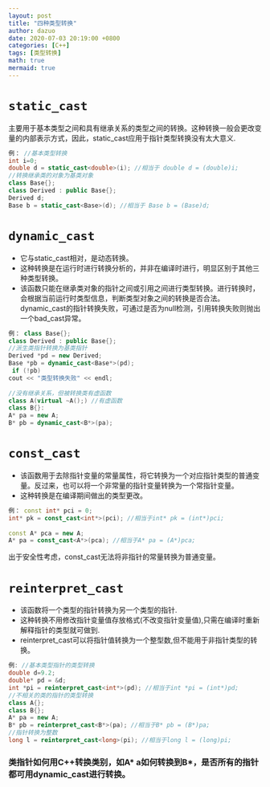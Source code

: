 ```yaml
---
layout: post
title: "四种类型转换"
author: dazuo
date: 2020-07-03 20:19:00 +0800
categories: [C++]
tags: [类型转换]
math: true
mermaid: true
---
```


# `static_cast`
主要用于基本类型之间和具有继承关系的类型之间的转换。这种转换一般会更改变量的内部表示方式，因此，static_cast应用于指针类型转换没有太大意义.
```cpp
例： //基本类型转换 
int i=0; 
double d = static_cast<double>(i); //相当于 double d = (double)i; 
//转换继承类的对象为基类对象 
class Base{}; 
class Derived : public Base{}; 
Derived d; 
Base b = static_cast<Base>(d); //相当于 Base b = (Base)d;
```


# `dynamic_cast`
- 它与static_cast相对，是动态转换。
- 这种转换是在运行时进行转换分析的，并非在编译时进行，明显区别于其他三种类型转换。 
- 该函数只能在继承类对象的指针之间或引用之间进行类型转换。进行转换时，会根据当前运行时类型信息，判断类型对象之间的转换是否合法。dynamic_cast的指针转换失败，可通过是否为null检测，引用转换失败则抛出一个bad_cast异常。

```cpp
例： class Base{}; 
class Derived : public Base{}; 
//派生类指针转换为基类指针 
Derived *pd = new Derived; 
Base *pb = dynamic_cast<Base*>(pd); 
 if (!pb) 
cout << "类型转换失败" << endl; 
 
//没有继承关系，但被转换类有虚函数 
class A(virtual ~A();) //有虚函数 
class B{}: 
A* pa = new A; 
B* pb = dynamic_cast<B*>(pa);
```

# `const_cast`
- 该函数用于去除指针变量的常量属性，将它转换为一个对应指针类型的普通变量。反过来，也可以将一个非常量的指针变量转换为一个常指针变量。
- 这种转换是在编译期间做出的类型更改。

```cpp
例： const int* pci = 0; 
int* pk = const_cast<int*>(pci); //相当于int* pk = (int*)pci; 
 
const A* pca = new A; 
A* pa = const_cast<A*>(pca); //相当于A* pa = (A*)pca;
```
出于安全性考虑，const_cast无法将非指针的常量转换为普通变量。

# `reinterpret_cast`
- 该函数将一个类型的指针转换为另一个类型的指针. 
- 这种转换不用修改指针变量值存放格式(不改变指针变量值),只需在编译时重新解释指针的类型就可做到. 
- reinterpret_cast可以将指针值转换为一个整型数,但不能用于非指针类型的转换。
```cpp
例: //基本类型指针的类型转换 
double d=9.2; 
double* pd = &d; 
int *pi = reinterpret_cast<int*>(pd); //相当于int *pi = (int*)pd; 
//不相关的类的指针的类型转换 
class A{}; 
class B{}; 
A* pa = new A; 
B* pb = reinterpret_cast<B*>(pa); //相当于B* pb = (B*)pa; 
//指针转换为整数 
long l = reinterpret_cast<long>(pi); //相当于long l = (long)pi;
```

### 类指针如何用C++转换类别，如A* a如何转换到B*，是否所有的指针都可用dynamic_cast进行转换。